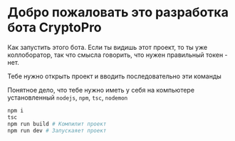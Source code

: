 # Добро пожаловать это разработка бота CryptoPro

Как запустить этого бота. Если ты видишь этот проект, то ты уже коллоборатор, так что смысла говорить, что нужен правильный токен - нет.

Тебе нужно открыть проект и вводить последовательно эти команды

Понятное дело, что тебе нужно иметь у себя на компьютере установленный `nodejs`, `npm`, `tsc`, `nodemon`

```sh
npm i
tsc
npm run build # Компилит проект
npm run dev # Запускаяет проект
```